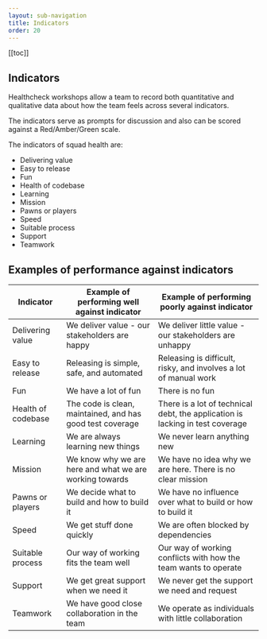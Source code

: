```yaml
---
layout: sub-navigation
title: Indicators
order: 20
---
```


[[toc]]

## Indicators
Healthcheck workshops allow a team to record both quantitative and qualitative data about how the team feels across several indicators.

The indicators serve as prompts for discussion and also can be scored against a Red/Amber/Green scale.

The indicators of squad health are:

- Delivering value
- Easy to release
- Fun
- Health of codebase
- Learning
- Mission
- Pawns or players
- Speed
- Suitable process
- Support
- Teamwork


## Examples of performance against indicators

| **Indicator**         | **Example of performing well against indicator**                        | **Example of performing poorly against indicator**                                 |
|-----------------------|-------------------------------------------------------------------------|-------------------------------------------------------------------------------------|
| Delivering value      | We deliver value - our stakeholders are happy                           | We deliver little value - our stakeholders are unhappy                             |
| Easy to release       | Releasing is simple, safe, and automated                                | Releasing is difficult, risky, and involves a lot of manual work                   |
| Fun                   | We have a lot of fun                                                    | There is no fun                                                                    |
| Health of codebase    | The code is clean, maintained, and has good test coverage               | There is a lot of technical debt, the application is lacking in test coverage      |
| Learning              | We are always learning new things                                       | We never learn anything new                                                        |
| Mission               | We know why we are here and what we are working towards                 | We have no idea why we are here. There is no clear mission                         |
| Pawns or players      | We decide what to build and how to build it                             | We have no influence over what to build or how to build it                         |
| Speed                 | We get stuff done quickly                                               | We are often blocked by dependencies                                               |
| Suitable process      | Our way of working fits the team well                                   | Our way of working conflicts with how the team wants to operate                    |
| Support               | We get great support when we need it                                    | We never get the support we need and request                                       |
| Teamwork              | We have good close collaboration in the team                            | We operate as individuals with little collaboration                                |

